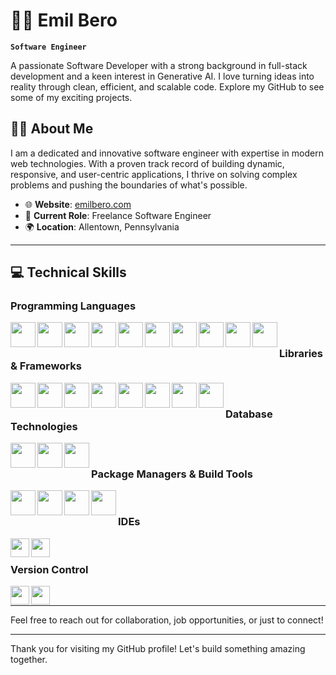 # 🧑‍💻 Emil Bero

**`Software Engineer`**

A passionate Software Developer with a strong background in full-stack development and a keen interest in Generative AI. I love turning ideas into reality through clean, efficient, and scalable code. Explore my GitHub to see some of my exciting projects.

## 🧑‍💻 About Me

I am a dedicated and innovative software engineer with expertise in modern web technologies. With a proven track record of building dynamic, responsive, and user-centric applications, I thrive on solving complex problems and pushing the boundaries of what's possible.

- 🌐 **Website**: [emilbero.com](https://www.emilbero.com)
- 🏢 **Current Role**: Freelance Software Engineer
- 🌍 **Location**: Allentown, Pennsylvania

---

## 💻 Technical Skills

### Programming Languages

<img align="left" width="40px" src="https://cdn.jsdelivr.net/gh/devicons/devicon@latest/icons/java/java-plain-wordmark.svg" />
<img align="left" width="40px" src="https://cdn.jsdelivr.net/gh/devicons/devicon@latest/icons/python/python-original-wordmark.svg" />
<img align="left" width="40px" src="https://cdn.jsdelivr.net/gh/devicons/devicon@latest/icons/c/c-plain.svg" />
<img align="left" width="40px" src="https://cdn.jsdelivr.net/gh/devicons/devicon@latest/icons/csharp/csharp-original.svg" />
<img align="left" width="40px" src="https://cdn.jsdelivr.net/gh/devicons/devicon@latest/icons/html5/html5-plain-wordmark.svg" />
<img align="left" width="40px" src="https://cdn.jsdelivr.net/gh/devicons/devicon@latest/icons/css3/css3-plain-wordmark.svg" />
<img align="left" width="40px" src="https://cdn.jsdelivr.net/gh/devicons/devicon@latest/icons/javascript/javascript-plain.svg" />
<img align="left" width="40px" src="https://cdn.jsdelivr.net/gh/devicons/devicon@latest/icons/nodejs/nodejs-original-wordmark.svg" />
<img align="left" width="40px" src="https://cdn.jsdelivr.net/gh/devicons/devicon@latest/icons/xml/xml-original.svg" />
<img align="left" width="40px" src="https://cdn.jsdelivr.net/gh/devicons/devicon@latest/icons/php/php-original.svg" />
          
<br>

### Libraries & Frameworks

<img align="left" width="40px" src="https://cdn.jsdelivr.net/gh/devicons/devicon@latest/icons/jquery/jquery-plain-wordmark.svg" />
<img align="left" width="40px" src="https://cdn.jsdelivr.net/gh/devicons/devicon@latest/icons/flask/flask-original-wordmark.svg" />
<img align="left" width="40px" src="https://cdn.jsdelivr.net/gh/devicons/devicon@latest/icons/numpy/numpy-plain-wordmark.svg" />
<img align="left" width="40px" color="red" src="https://cdn.jsdelivr.net/gh/devicons/devicon@latest/icons/reactrouter/reactrouter-plain-wordmark.svg" />          
<img align="left" width="40px" src="https://cdn.jsdelivr.net/gh/devicons/devicon@latest/icons/react/react-original-wordmark.svg" />
<img align="left" width="40px" src="https://cdn.jsdelivr.net/gh/devicons/devicon@latest/icons/axios/axios-plain-wordmark.svg" />          
<img align="left" width="40px" src="https://cdn.jsdelivr.net/gh/devicons/devicon@latest/icons/tailwindcss/tailwindcss-original.svg" />
<img align="left" width="40px" src="https://cdn.jsdelivr.net/gh/devicons/devicon@latest/icons/express/express-original-wordmark.svg" />
<br>

### Database Technologies

<img align="left" width="40px" src="https://cdn.jsdelivr.net/gh/devicons/devicon@latest/icons/mysql/mysql-plain-wordmark.svg" />
<img align="left" width="40px" src="https://cdn.jsdelivr.net/gh/devicons/devicon@latest/icons/mongodb/mongodb-plain-wordmark.svg" />
<img align="left" width="40px" src="https://cdn.jsdelivr.net/gh/devicons/devicon@latest/icons/graphql/graphql-plain-wordmark.svg" />       
<br>

### Package Managers & Build Tools

<img align="left" width="40px" src="https://cdn.jsdelivr.net/gh/devicons/devicon@latest/icons/npm/npm-original-wordmark.svg" />
<img align="left" width="40px" src="https://cdn.jsdelivr.net/gh/devicons/devicon@latest/icons/vite/vite-original-wordmark.svg" />
<img align="left" width="40px" src="https://cdn.jsdelivr.net/gh/devicons/devicon@latest/icons/yarn/yarn-original-wordmark.svg" />
<img align="left" width="40px" src="https://cdn.jsdelivr.net/gh/devicons/devicon@latest/icons/pnpm/pnpm-original-wordmark.svg" />
<br>

### IDEs

<img align="left" width="30px" src="https://cdn.jsdelivr.net/gh/devicons/devicon@latest/icons/visualstudio/visualstudio-original.svg" />
<img align="left" width="30px" src="https://cdn.jsdelivr.net/gh/devicons/devicon@latest/icons/vscode/vscode-original-wordmark.svg" />
<br>

### Version Control

<img align="left" width="30px" src="https://cdn.jsdelivr.net/gh/devicons/devicon@latest/icons/git/git-plain-wordmark.svg" />
<img align="left" width="30px" src="https://cdn.jsdelivr.net/gh/devicons/devicon@latest/icons/github/github-original-wordmark.svg" />
<br>
                    
---

Feel free to reach out for collaboration, job opportunities, or just to connect!

---

Thank you for visiting my GitHub profile! Let's build something amazing together.
